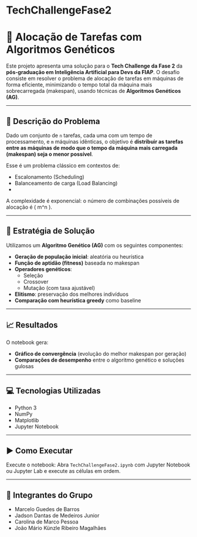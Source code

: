 # TechChallengeFase2


# 🧠 Alocação de Tarefas com Algoritmos Genéticos

Este projeto apresenta uma solução para o **Tech Challenge da Fase 2** da **pós-graduação em Inteligência Artificial para Devs da FIAP**. O desafio consiste em resolver o problema de alocação de tarefas em máquinas de forma eficiente, minimizando o tempo total da máquina mais sobrecarregada (makespan), usando técnicas de **Algoritmos Genéticos (AG)**.

---

## 🎯 Descrição do Problema

Dado um conjunto de `n` tarefas, cada uma com um tempo de processamento, e `m` máquinas idênticas, o objetivo é **distribuir as tarefas entre as máquinas de modo que o tempo da máquina mais carregada (makespan) seja o menor possível**.

Esse é um problema clássico em contextos de:

- Escalonamento (Scheduling)
- Balanceamento de carga (Load Balancing)
- 
A complexidade é exponencial: o número de combinações possíveis de alocação é \( m^n \).

---

## 🧪 Estratégia de Solução

Utilizamos um **Algoritmo Genético (AG)** com os seguintes componentes:

- **Geração de população inicial**: aleatória ou heurística
- **Função de aptidão (fitness)** baseada no makespan
- **Operadores genéticos**:
  - Seleção
  - Crossover
  - Mutação (com taxa ajustável)
- **Elitismo**: preservação dos melhores indivíduos
- **Comparação com heurística greedy** como baseline
---

## 📈 Resultados

O notebook gera:

- **Gráfico de convergência** (evolução do melhor makespan por geração)
- **Comparações de desempenho** entre o algoritmo genético e soluções gulosas

---

## 💻 Tecnologias Utilizadas

- Python 3
- NumPy
- Matplotlib
- Jupyter Notebook

---

## ▶️ Como Executar

Execute o notebook:
Abra `TechChallengeFase2.ipynb` com Jupyter Notebook ou Jupyter Lab e execute as células em ordem.

---

## 👥 Integrantes do Grupo

- Marcelo Guedes de Barros  
- Jadson Dantas de Medeiros Junior  
- Carolina de Marco Pessoa  
- João Mário Künzle Ribeiro Magalhães  
